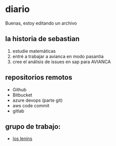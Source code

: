# diario
Buenas, estoy editando un archivo
## la historia de sebastian
1. estudie matemáticas
2. entré a trabajar a avianca en modo pasantía
3. cree el análisis de issues en sap para AVIANCA

## repositorios remotos
- Github
- Bitbucket
- azure devops (parte git)
- aws code commit
- gitlab

## grupo de trabajo: 
- [los lenins](./extendido.md)
